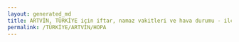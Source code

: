 ```yaml
---
layout: generated_md
title: ARTVİN, TÜRKİYE için iftar, namaz vakitleri ve hava durumu - ilçe/eyalet seç
permalink: /TÜRKİYE/ARTVİN/HOPA
---
```


<script type="text/javascript">
  var country = TÜRKİYE;
  var city = ARTVİN;
  var state = HOPA;
  var lat = 72;
  var lon = 21;
</script>
